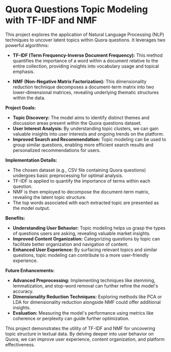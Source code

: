 # Quora Questions Topic Modeling with TF-IDF and NMF

This project explores the application of Natural Language Processing (NLP) techniques to uncover latent topics within Quora questions. It leverages two powerful algorithms:

* **TF-IDF (Term Frequency-Inverse Document Frequency):** This method quantifies the importance of a word within a document relative to the entire collection, providing insights into vocabulary usage and topical emphasis.

* **NMF (Non-Negative Matrix Factorization):** This dimensionality reduction technique decomposes a document-term matrix into two lower-dimensional matrices, revealing underlying thematic structures within the data.

**Project Goals:**

* **Topic Discovery:** The model aims to identify distinct themes and discussion areas present within the Quora questions dataset.
* **User Interest Analysis:** By understanding topic clusters, we can gain valuable insights into user interests and ongoing trends on the platform.
* **Improved Search and Recommendation:** Topic modeling can be used to group similar questions, enabling more efficient search results and personalized recommendations for users.

**Implementation Details:**

* The chosen dataset (e.g., CSV file containing Quora questions) undergoes basic preprocessing for optimal analysis.
* TF-IDF is applied to quantify the importance of terms within each question.
* NMF is then employed to decompose the document-term matrix, revealing the latent topic structure.
* The top words associated with each extracted topic are presented as the model output.

**Benefits:**

* **Understanding User Behavior:** Topic modeling helps us grasp the types of questions users are asking, revealing valuable market insights.
* **Improved Content Organization:** Categorizing questions by topic can facilitate better organization and navigation of content.
* **Enhanced User Experience:** By surfacing relevant topics and similar questions, topic modeling can contribute to a more user-friendly experience.

**Future Enhancements:**

* **Advanced Preprocessing:** Implementing techniques like stemming, lemmatization, and stop-word removal can further refine the model's accuracy.
* **Dimensionality Reduction Techniques:** Exploring methods like PCA or LDA for dimensionality reduction alongside NMF could offer additional insights.
* **Evaluation:** Measuring the model's performance using metrics like coherence or perplexity can guide further optimization.

This project demonstrates the utility of TF-IDF and NMF for uncovering topic structure in textual data. By delving deeper into user behavior on Quora, we can improve user experience, content organization, and platform effectiveness.
